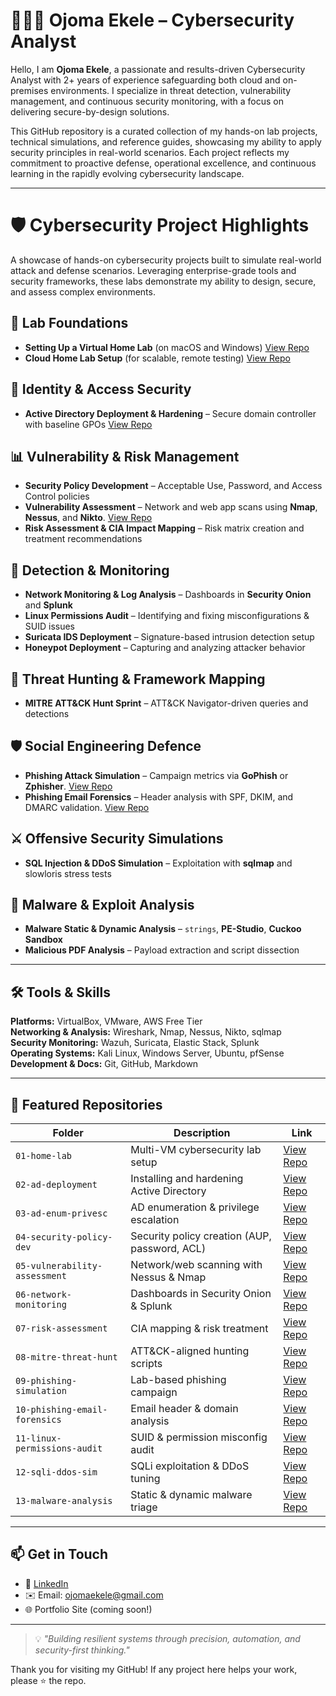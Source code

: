 # 👩🏽‍💻 Ojoma Ekele – Cybersecurity Analyst

Hello, I am **Ojoma Ekele**, a passionate and results-driven Cybersecurity Analyst with 2+ years of experience safeguarding both cloud and on-premises environments.
I specialize in threat detection, vulnerability management, and continuous security monitoring, with a focus on delivering secure-by-design solutions.

This GitHub repository is a curated collection of my hands-on lab projects, technical simulations, and reference guides, showcasing my ability to apply security principles in real-world scenarios.
Each project reflects my commitment to proactive defense, operational excellence, and continuous learning in the rapidly evolving cybersecurity landscape.

---

# 🛡 Cybersecurity Project Highlights

A showcase of hands-on cybersecurity projects built to simulate real-world attack and defense scenarios.
Leveraging enterprise-grade tools and security frameworks, these labs demonstrate my ability to design, secure, and assess complex environments.

## 📂 Lab Foundations
-  **Setting Up a Virtual Home Lab** (on macOS and Windows) [View Repo](https://github.com/Ekeleo2023/LOCAL-VIRTUAL-LAB-SET-UP)
-  **Cloud Home Lab Setup** (for scalable, remote testing) [View Repo](https://github.com/Ekeleo2023/AWS-IAM-Cloud-Security---EC2-Access-Control)

## 🔑 Identity & Access Security
- **Active Directory Deployment & Hardening** – Secure domain controller with baseline GPOs [View Repo](https://github.com/Ekeleo2023/ACTIVE-DIRECTORY-SIMULATION?tab=readme-ov-file#active-directory-simulation--cybertech-solutions)

## 📊 Vulnerability & Risk Management
- **Security Policy Development** – Acceptable Use, Password, and Access Control policies
- **Vulnerability Assessment** – Network and web app scans using **Nmap**, **Nessus**, and **Nikto**. [View Repo](https://github.com/Ekeleo2023/Vulnerability-Assessment-Network-scan-with-Nmap.git)
- **Risk Assessment & CIA Impact Mapping** – Risk matrix creation and treatment recommendations

## 📡 Detection & Monitoring
- **Network Monitoring & Log Analysis** – Dashboards in **Security Onion** and **Splunk**
- **Linux Permissions Audit** – Identifying and fixing misconfigurations & SUID issues
- **Suricata IDS Deployment** – Signature-based intrusion detection setup
- **Honeypot Deployment** – Capturing and analyzing attacker behavior

## 🎯 Threat Hunting & Framework Mapping
- **MITRE ATT&CK Hunt Sprint** – ATT&CK Navigator-driven queries and detections

## 🛡 Social Engineering Defence
- **Phishing Attack Simulation** – Campaign metrics via **GoPhish** or **Zphisher**. [View Repo](https://github.com/Ekeleo2023/Phishing-Attack-Simulation-Campaign-metrics-via-GoPhish-or-Zphisher.git)
- **Phishing Email Forensics** – Header analysis with SPF, DKIM, and DMARC validation. [View Repo](https://github.com/Ekeleo2023/Phishing-Email-Forensics-Header-analysis-with-SPF-DKIM-and-DMARC-validation)

## ⚔ Offensive Security Simulations
- **SQL Injection & DDoS Simulation** – Exploitation with **sqlmap** and slowloris stress tests

## 🐛 Malware & Exploit Analysis
- **Malware Static & Dynamic Analysis** – `strings`, **PE-Studio**, **Cuckoo Sandbox**
- **Malicious PDF Analysis** – Payload extraction and script dissection

---

## 🛠 Tools & Skills
**Platforms:** VirtualBox, VMware, AWS Free Tier  
**Networking & Analysis:** Wireshark, Nmap, Nessus, Nikto, sqlmap  
**Security Monitoring:** Wazuh, Suricata, Elastic Stack, Splunk  
**Operating Systems:** Kali Linux, Windows Server, Ubuntu, pfSense  
**Development & Docs:** Git, GitHub, Markdown

---

## 📌 Featured Repositories

| Folder | Description | Link |
|--------|-------------|------|
| `01-home-lab` | Multi-VM cybersecurity lab setup | [View Repo](https://github.com/Ekeleo2023/LOCAL-VIRTUAL-LAB-SET-UP.git) |
| `02-ad-deployment` | Installing and hardening Active Directory | [View Repo](#) |
| `03-ad-enum-privesc` | AD enumeration & privilege escalation | [View Repo](#) |
| `04-security-policy-dev` | Security policy creation (AUP, password, ACL) | [View Repo](#) |
| `05-vulnerability-assessment` | Network/web scanning with Nessus & Nmap | [View Repo](#) |
| `06-network-monitoring` | Dashboards in Security Onion & Splunk | [View Repo](#) |
| `07-risk-assessment` | CIA mapping & risk treatment | [View Repo](#) |
| `08-mitre-threat-hunt` | ATT&CK-aligned hunting scripts | [View Repo](#) |
| `09-phishing-simulation` | Lab-based phishing campaign | [View Repo](#) |
| `10-phishing-email-forensics` | Email header & domain analysis | [View Repo](#) |
| `11-linux-permissions-audit` | SUID & permission misconfig audit | [View Repo](#) |
| `12-sqli-ddos-sim` | SQLi exploitation & DDoS tuning | [View Repo](#) |
| `13-malware-analysis` | Static & dynamic malware triage | [View Repo](#) |

---

## 📫 Get in Touch

- 💼 [LinkedIn](https://www.linkedin.com/in/o-ekele-132885129/) 
- ✉️ Email: ojomaekele@gmail.com 
- 🌐 Portfolio Site (coming soon!)

---

> 💡 *"Building resilient systems through precision, automation, and security-first thinking."*

Thank you for visiting my GitHub! If any project here helps your work, please ⭐ the repo.

